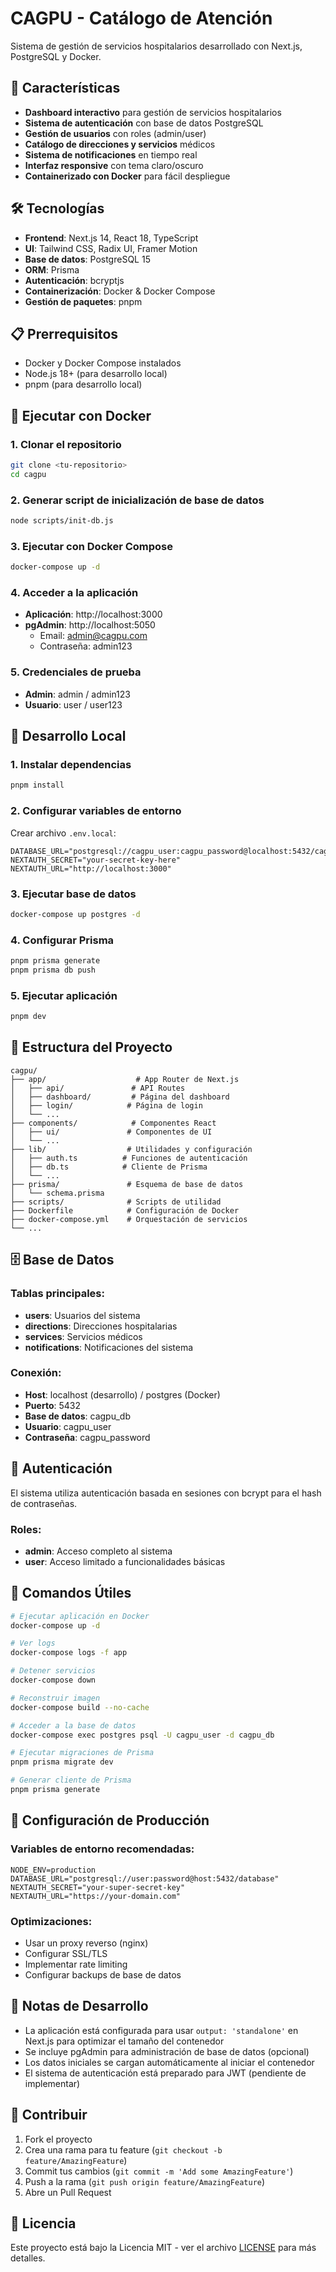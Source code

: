 # CAGPU - Catálogo de Atención

Sistema de gestión de servicios hospitalarios desarrollado con Next.js, PostgreSQL y Docker.

## 🚀 Características

- **Dashboard interactivo** para gestión de servicios hospitalarios
- **Sistema de autenticación** con base de datos PostgreSQL
- **Gestión de usuarios** con roles (admin/user)
- **Catálogo de direcciones y servicios** médicos
- **Sistema de notificaciones** en tiempo real
- **Interfaz responsive** con tema claro/oscuro
- **Containerizado con Docker** para fácil despliegue

## 🛠️ Tecnologías

- **Frontend**: Next.js 14, React 18, TypeScript
- **UI**: Tailwind CSS, Radix UI, Framer Motion
- **Base de datos**: PostgreSQL 15
- **ORM**: Prisma
- **Autenticación**: bcryptjs
- **Containerización**: Docker & Docker Compose
- **Gestión de paquetes**: pnpm

## 📋 Prerrequisitos

- Docker y Docker Compose instalados
- Node.js 18+ (para desarrollo local)
- pnpm (para desarrollo local)

## 🐳 Ejecutar con Docker

### 1. Clonar el repositorio
```bash
git clone <tu-repositorio>
cd cagpu
```

### 2. Generar script de inicialización de base de datos
```bash
node scripts/init-db.js
```

### 3. Ejecutar con Docker Compose
```bash
docker-compose up -d
```

### 4. Acceder a la aplicación
- **Aplicación**: http://localhost:3000
- **pgAdmin**: http://localhost:5050
  - Email: admin@cagpu.com
  - Contraseña: admin123

### 5. Credenciales de prueba
- **Admin**: admin / admin123
- **Usuario**: user / user123

## 🔧 Desarrollo Local

### 1. Instalar dependencias
```bash
pnpm install
```

### 2. Configurar variables de entorno
Crear archivo `.env.local`:
```env
DATABASE_URL="postgresql://cagpu_user:cagpu_password@localhost:5432/cagpu_db"
NEXTAUTH_SECRET="your-secret-key-here"
NEXTAUTH_URL="http://localhost:3000"
```

### 3. Ejecutar base de datos
```bash
docker-compose up postgres -d
```

### 4. Configurar Prisma
```bash
pnpm prisma generate
pnpm prisma db push
```

### 5. Ejecutar aplicación
```bash
pnpm dev
```

## 📁 Estructura del Proyecto

```
cagpu/
├── app/                    # App Router de Next.js
│   ├── api/               # API Routes
│   ├── dashboard/         # Página del dashboard
│   ├── login/            # Página de login
│   └── ...
├── components/            # Componentes React
│   ├── ui/               # Componentes de UI
│   └── ...
├── lib/                  # Utilidades y configuración
│   ├── auth.ts          # Funciones de autenticación
│   ├── db.ts            # Cliente de Prisma
│   └── ...
├── prisma/               # Esquema de base de datos
│   └── schema.prisma
├── scripts/              # Scripts de utilidad
├── Dockerfile            # Configuración de Docker
├── docker-compose.yml    # Orquestación de servicios
└── ...
```

## 🗄️ Base de Datos

### Tablas principales:
- **users**: Usuarios del sistema
- **directions**: Direcciones hospitalarias
- **services**: Servicios médicos
- **notifications**: Notificaciones del sistema

### Conexión:
- **Host**: localhost (desarrollo) / postgres (Docker)
- **Puerto**: 5432
- **Base de datos**: cagpu_db
- **Usuario**: cagpu_user
- **Contraseña**: cagpu_password

## 🔐 Autenticación

El sistema utiliza autenticación basada en sesiones con bcrypt para el hash de contraseñas.

### Roles:
- **admin**: Acceso completo al sistema
- **user**: Acceso limitado a funcionalidades básicas

## 🚀 Comandos Útiles

```bash
# Ejecutar aplicación en Docker
docker-compose up -d

# Ver logs
docker-compose logs -f app

# Detener servicios
docker-compose down

# Reconstruir imagen
docker-compose build --no-cache

# Acceder a la base de datos
docker-compose exec postgres psql -U cagpu_user -d cagpu_db

# Ejecutar migraciones de Prisma
pnpm prisma migrate dev

# Generar cliente de Prisma
pnpm prisma generate
```

## 🔧 Configuración de Producción

### Variables de entorno recomendadas:
```env
NODE_ENV=production
DATABASE_URL="postgresql://user:password@host:5432/database"
NEXTAUTH_SECRET="your-super-secret-key"
NEXTAUTH_URL="https://your-domain.com"
```

### Optimizaciones:
- Usar un proxy reverso (nginx)
- Configurar SSL/TLS
- Implementar rate limiting
- Configurar backups de base de datos

## 📝 Notas de Desarrollo

- La aplicación está configurada para usar `output: 'standalone'` en Next.js para optimizar el tamaño del contenedor
- Se incluye pgAdmin para administración de base de datos (opcional)
- Los datos iniciales se cargan automáticamente al iniciar el contenedor
- El sistema de autenticación está preparado para JWT (pendiente de implementar)

## 🤝 Contribuir

1. Fork el proyecto
2. Crea una rama para tu feature (`git checkout -b feature/AmazingFeature`)
3. Commit tus cambios (`git commit -m 'Add some AmazingFeature'`)
4. Push a la rama (`git push origin feature/AmazingFeature`)
5. Abre un Pull Request

## 📄 Licencia

Este proyecto está bajo la Licencia MIT - ver el archivo [LICENSE](LICENSE) para más detalles. 